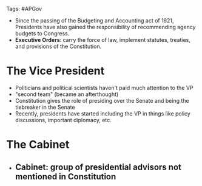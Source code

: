 Tags: #APGov

- Since the passing of the Budgeting and Accounting act of 1921, Presidents have also gained the responsibility of recommending agency budgets to Congress.
- **Executive Orders**: carry the force of law, implement statutes, treaties, and provisions of the Constitution.

# The Vice President
- Politicians and political scientists haven't paid much attention to the VP
- "second team" (became an afterthought)
- Constitution gives the role of presiding over the Senate and being the tiebreaker in the Senate
- Recently, presidents have started including the VP in things like policy discussions, important diplomacy, etc.

# The Cabinet
- **Cabinet**: group of presidential advisors not mentioned in Constitution
	- 